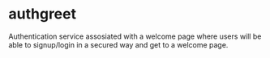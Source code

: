 # authgreet
Authentication service assosiated with a welcome page where users will be able to signup/login in a secured way and get to a welcome page.

